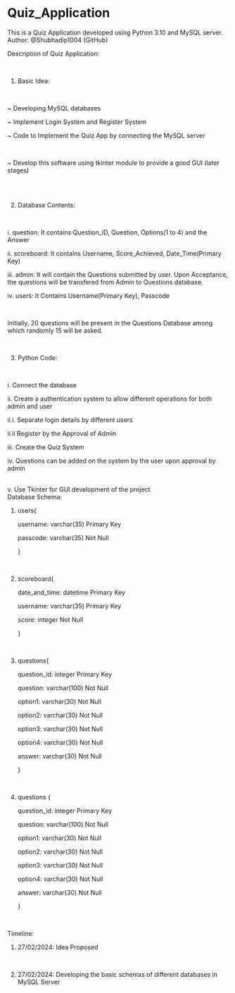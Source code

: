 # Quiz_Application
This is a Quiz Application developed using Python 3.10 and MySQL server.
<br> Author: @Shubhadip1004 (GitHub)

Description of Quiz Application:

<br>

1. Basic Idea:

<br>

~ Developing MySQL databases

~ Implement Login System and Register System

~ Code to Implement the Quiz App by connecting the MySQL server

<br>

~ Develop this software using tkinter module to provide a good GUI (later stages)

<br>

<br>

2. Database Contents:

<br>

 i. question: It contains Question_ID, Question, Options(1 to 4) and the Answer
 
 ii. scoreboard: It contains Username, Score_Achieved, Date_Time(Primary Key)
 
 iii. admin: It will contain the Questions submitted by user. Upon Acceptance, the questions will be transfered from Admin to Questions database.
 
 iv. users: It Contains Username(Primary Key), Passcode

<br>

Initially, 20 questions will be present in the Questions Database among which randomly 15 will be asked.

<br>

3. Python Code:

<br>
   
 i. Connect the database
 
 ii. Create a authentication system to allow different operations for both admin and user
 
   ii.i. Separate login details by different users 
 
   ii.ii Register by the Approval of Admin
 
 iii. Create the Quiz System 
 
 iv. Questions can be added on the system by the user upon approval by admin

 
 <br>
 v. Use Tkinter for GUI development of the project
 
<br>
Database Schema:

<br>

 1. users{
    
	username: varchar(35) Primary Key

	passcode: varchar(35) Not Null

	}
 <br>
 
 2. scoreboard{
    
	date_and_time: datetime Primary Key

  	username: varchar(35) Primary Key
  
  	score: integer Not Null
 
  	}
 <br>
 
 3. questions{
    
	question_id: integer Primary Key

	question: varchar(100) Not Null

	option1: varchar(30) Not Null

	option2: varchar(30) Not Null

	option3: varchar(30) Not Null

	option4: varchar(30) Not Null

	answer: varchar(30) Not Null

	}
  <br>

 4. questions {
    
       question_id: integer Primary Key

       question: varchar(100) Not Null

       option1: varchar(30) Not Null

       option2: varchar(30) Not Null

       option3: varchar(30) Not Null

       option4: varchar(30) Not Null

       answer: varchar(30) Not Null

       }
  
  <br>



Timeline: <br>

1. 27/02/2024: Idea Proposed
  
   <br>
                               
2. 27/02/2024: Developing the basic schemas of different databases in MySQL Server

   <br>


